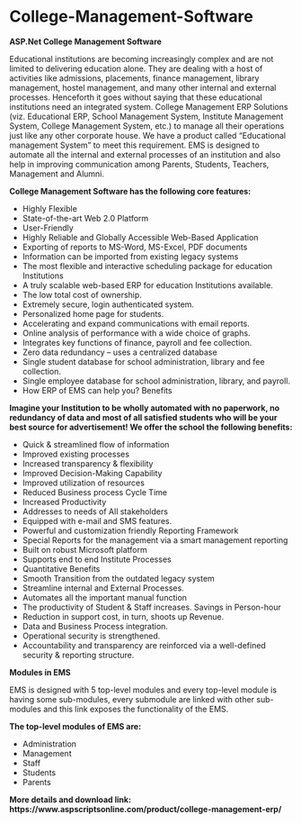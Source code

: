 # College-Management-Software
<b>ASP.Net College Management Software</b>

Educational institutions are becoming increasingly complex and are not limited to delivering education alone. They are dealing with a host of activities like admissions, placements, finance management, library management, hostel management, and many other internal and external processes. Henceforth it goes without saying that these educational institutions need an integrated system. College Management ERP Solutions (viz. Educational ERP, School Management System, Institute Management System, College Management System, etc.) to manage all their operations just like any other corporate house. We have a product called “Educational management System” to meet this requirement. EMS is designed to automate all the internal and external processes of an institution and also help in improving communication among Parents, Students, Teachers, Management and Alumni.

<b>College Management Software has the following core features:</b>

<ul>
<li>Highly Flexible</li>
<li>State-of-the-art Web 2.0 Platform</li>
<li>User-Friendly</li>
<li>Highly Reliable and Globally Accessible Web-Based Application</li>
<li>Exporting of reports to MS-Word, MS-Excel, PDF documents</li>
<li>Information can be imported from existing legacy systems</li>
<li>The most flexible and interactive scheduling package for education Institutions</li>
<li>A truly scalable web-based ERP for education Institutions available.</li>
<li>The low total cost of ownership.</li>
<li>Extremely secure, login authenticated system.</li>
<li>Personalized home page for students.</li>
<li>Accelerating and expand communications with email reports.</li>
<li>Online analysis of performance with a wide choice of graphs.</li>
<li>Integrates key functions of finance, payroll and fee collection.</li>
<li>Zero data redundancy – uses a centralized database</li>
<li>Single student database for school administration, library and fee collection.</li>
<li>Single employee database for school administration, library, and payroll.</li>
<li>How ERP of EMS can help you? Benefits</li>
</ul>

<b>Imagine your Institution to be wholly automated with no paperwork, no redundancy of data and most of all satisfied students who will be your best source for advertisement! We offer the school the following benefits:</b>

<ul>
<li>Quick & streamlined flow of information</li>
<li>Improved existing processes</li>
<li>Increased transparency & flexibility</li>
<li>Improved Decision-Making Capability</li>
<li>Improved utilization of resources</li>
<li>Reduced Business process Cycle Time</li>
<li>Increased Productivity</li>
<li>Addresses to needs of All stakeholders</li>
<li>Equipped with e-mail and SMS features.</li>
<li>Powerful and customization friendly Reporting Framework</li>
<li>Special Reports for the management via a smart management reporting</li>
<li>Built on robust Microsoft platform</li>
<li>Supports end to end Institute Processes</li>
<li>Quantitative Benefits</li>
<li>Smooth Transition from the outdated legacy system</li>
<li>Streamline internal and External Processes.</li>
<li>Automates all the important manual function</li>
<li>The productivity of Student & Staff increases. Savings in Person-hour</li>
<li>Reduction in support cost, in turn, shoots up Revenue.</li>
<li>Data and Business Process integration.</li>
<li>Operational security is strengthened.</li>
<li>Accountability and transparency are reinforced via a well-defined security & reporting structure.</li>
</ul>

<b>Modules in EMS</b>

EMS is designed with 5 top-level modules and every top-level module is having some sub-modules, every submodule are linked with other sub-modules and this link exposes the functionality of the EMS.

<b>The top-level modules of EMS are:</b>

<ul>
<li>Administration</li>
<li>Management</li>
<li>Staff</li>
<li>Students</li>
<li>Parents</li>
</ul>
<b>More details and download link:</b><br>
<b>https://www.aspscriptsonline.com/product/college-management-erp/</b>
